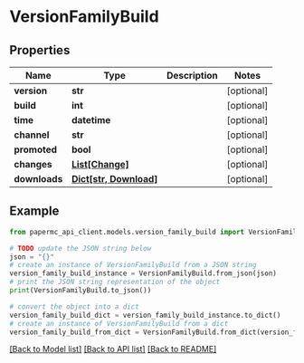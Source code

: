 # VersionFamilyBuild


## Properties

Name | Type | Description | Notes
------------ | ------------- | ------------- | -------------
**version** | **str** |  | [optional] 
**build** | **int** |  | [optional] 
**time** | **datetime** |  | [optional] 
**channel** | **str** |  | [optional] 
**promoted** | **bool** |  | [optional] 
**changes** | [**List[Change]**](Change.md) |  | [optional] 
**downloads** | [**Dict[str, Download]**](Download.md) |  | [optional] 

## Example

```python
from papermc_api_client.models.version_family_build import VersionFamilyBuild

# TODO update the JSON string below
json = "{}"
# create an instance of VersionFamilyBuild from a JSON string
version_family_build_instance = VersionFamilyBuild.from_json(json)
# print the JSON string representation of the object
print(VersionFamilyBuild.to_json())

# convert the object into a dict
version_family_build_dict = version_family_build_instance.to_dict()
# create an instance of VersionFamilyBuild from a dict
version_family_build_from_dict = VersionFamilyBuild.from_dict(version_family_build_dict)
```
[[Back to Model list]](../README.md#documentation-for-models) [[Back to API list]](../README.md#documentation-for-api-endpoints) [[Back to README]](../README.md)


